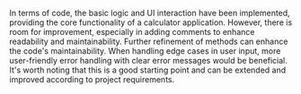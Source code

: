 In terms of code, the basic logic and UI interaction have been implemented, providing the core functionality of a calculator application. 
However, there is room for improvement, especially in adding comments to enhance readability and maintainability. Further refinement of methods can enhance the code's maintainability. 
When handling edge cases in user input, more user-friendly error handling with clear error messages would be beneficial. It's worth noting that this is a good starting point and can be extended and improved according to project requirements.
